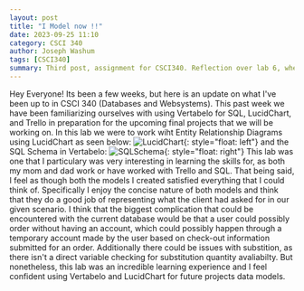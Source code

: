 ```yaml
---
layout: post
title: "I Model now !!"
date: 2023-09-25 11:10
category: CSCI 340
author: Joseph Washum
tags: [CSCI340]
summary: Third post, assignment for CSCI340. Reflection over lab 6, where I familiarized myself with the process of creating Entity Relationship diagrams and data models.
---
```

Hey Everyone! Its been a few weeks, but here is an update on what I've been up to in CSCI 340 (Databases and Websystems). This past week we have been familiarizing ourselves with using Vertabelo for SQL, LucidChart, and Trello in preparation for the upcoming final projects that we will be working on. In this lab we were to work wiht Entity Relationship Diagrams using LucidChart as seen below:
![LucidChart]({{site.baseurl}}/pic_assets/Lab6_Lucidchart.png){: style="float: left"}
and the SQL Schema in Vertabelo:
![SQLSchema]({{site.baseurl}}/pic_assets/Lab_6_-Vertabelo.png){: style="float: right"}
This lab was one that I particulary was very interesting in learning the skills for, as both my mom and dad work or have worked with Trello and SQL. That being said, I feel as though both the models I created satisfied everything that I could think of. Specifically I enjoy the concise nature of both models and think that they do a good job of representing what the client had asked for in our given scenario. I think that the biggest complication that could be encountered with the current database would be that a user could possibly order without having an account, which could possibly happen through a temporary account made by the user based on check-out information submitted for an order. Additionally there could be issues with substition, as there isn't a direct variable checking for substitution quantity avaliabilty. But nonetheless, this lab was an incredible learning experience and I feel confident using Vertabelo and LucidChart for future projects data models.
